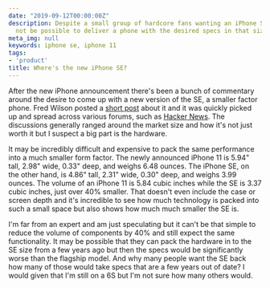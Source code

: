 ```yaml
---
date: "2019-09-12T00:00:00Z"
description: Despite a small group of hardcore fans wanting an iPhone SE it may just
  not be possible to deliver a phone with the desired specs in that size.
meta_img: null
keywords: iphone se, iphone 11
tags:
- 'product'
title: Where's the new iPhone SE?
---
```


After the new iPhone announcement there's been a bunch of commentary around the desire to come up with a new version of the SE, a smaller factor phone. Fred Wilson posted a [short post](https://avc.com/2019/09/bring-back-the-se/) about it and it was quickly picked up and spread across various forums, such as [Hacker News](https://news.ycombinator.com/item?id=20931512). The discussions generally ranged around the market size and how it's not just worth it but I suspect a big part is the hardware.

It may be incredibly difficult and expensive to pack the same performance into a much smaller form factor. The newly announced iPhone 11 is 5.94" tall, 2.98" wide, 0.33" deep, and weighs 6.48 ounces. The iPhone SE, on the other hand, is 4.86" tall, 2.31" wide, 0.30" deep, and weighs 3.99 ounces. The volume of an iPhone 11 is 5.84 cubic inches while the SE is 3.37 cubic inches, just over 40% smaller. That doesn't even include the case or screen depth and it's incredible to see how much technology is packed into such a small space but also shows how much much smaller the SE is.

I'm far from an expert and am just speculating but it can't be that simple to reduce the volume of components by 40% and still expect the same functionality. It may be possible that they can pack the hardware in to the SE size from a few years ago but then the specs would be significantly worse than the flagship model. And why many people want the SE back how many of those would take specs that are a few years out of date? I would given that I'm still on a 6S but I'm not sure how many others would.
